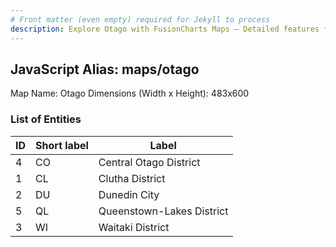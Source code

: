 ```yaml
---
# Front matter (even empty) required for Jekyll to process
description: Explore Otago with FusionCharts Maps – Detailed features for seamless integration. Try now & enhance your data visualization today! 
---
```


## JavaScript Alias: maps/otago

Map Name: Otago
Dimensions (Width x Height): 483x600





### List of Entities

ID | Short label | Label
---|---|---|
4|CO|Central Otago District
1|CL|Clutha District
2|DU|Dunedin City
5|QL|Queenstown-Lakes District
3|WI|Waitaki District

